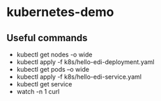 # kubernetes-demo

## Useful commands
* kubectl get nodes -o wide
* kubectl apply -f k8s/hello-edi-deployment.yaml
* kubectl get pods –o wide
* kubectl apply -f k8s/hello-edi-service.yaml
* kubectl get service
* watch -n 1 curl <service external IP>
